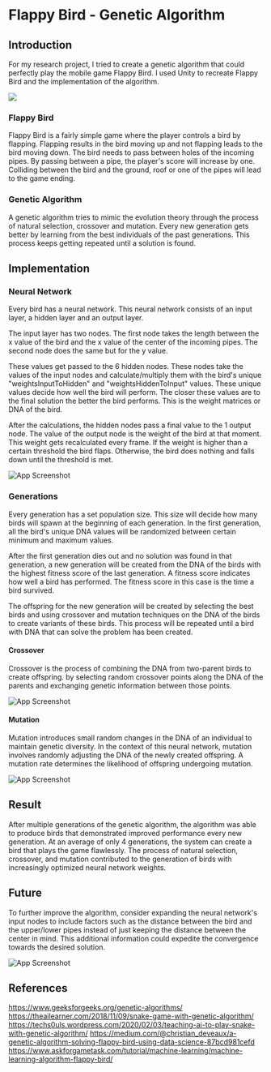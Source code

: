 # Flappy Bird - Genetic Algorithm
## Introduction
For my research project, I tried to create a genetic algorithm that could perfectly play the mobile game Flappy Bird. I used Unity to recreate Flappy Bird and the implementation of the algorithm.

![](https://github.com/Howest-DAE-GD/gpp-researchtopic-KnipTang/blob/main/GIF.gif)

### Flappy Bird

Flappy Bird is a fairly simple game where the player controls a bird by flapping. Flapping results in the bird moving up and not flapping leads to the bird moving down. The bird needs to pass between holes of the incoming pipes. By passing between a pipe, the player's score will increase by one. Colliding between the bird and the ground, roof or one of the pipes will lead to the game ending.
### Genetic Algorithm
A genetic algorithm tries to mimic the evolution theory through the process of natural selection, crossover and mutation. Every new generation gets better by learning from the best individuals of the past generations. This process keeps getting repeated until a solution is found. 
## Implementation

### Neural Network
Every bird has a neural network. This neural network consists of an input layer, a hidden layer and an output layer.

The input layer has two nodes. The first node takes the length between the x value of the bird and the x value of the center of the incoming pipes. The second node does the same but for the y value.

These values get passed to the 6 hidden nodes. These nodes take the values of the input nodes and calculate/multiply them with the bird's unique "weightsInputToHidden" and "weightsHiddenToInput" values. These unique values decide how well the bird will perform. The closer these values are to the final solution the better the bird performs. This is the weight matrices or DNA of the bird.

After the calculations, the hidden nodes pass a final value to the 1 output node. The value of the output node is the weight of the bird at that moment. This weight gets recalculated every frame. If the weight is higher than a certain threshold the bird flaps. Otherwise, the bird does nothing and falls down until the threshold is met.

![App Screenshot](https://github.com/Howest-DAE-GD/gpp-researchtopic-KnipTang/blob/main/NeuralNetwork.PNG)
### Generations
Every generation has a set population size. This size will decide how many birds will spawn at the beginning of each generation. In the first generation, all the bird's unique DNA values will be randomized between certain minimum and maximum values.

After the first generation dies out and no solution was found in that generation, a new generation will be created from the DNA of the birds with the highest fitness score of the last generation. A fitness score indicates how well a bird has performed. The fitness score in this case is the time a bird survived.

The offspring for the new generation will be created by selecting the best birds and using crossover and mutation techniques on the DNA of the birds to create variants of these birds. This process will be repeated until a bird with DNA that can solve the problem has been created.

#### Crossover
Crossover is the process of combining the DNA from two-parent birds to create offspring. by selecting random crossover points along the DNA of the parents and exchanging genetic information between those points.

![App Screenshot](https://github.com/Howest-DAE-GD/gpp-researchtopic-KnipTang/blob/main/Crossover.PNG)
#### Mutation
Mutation introduces small random changes in the DNA of an individual to maintain genetic diversity. In the context of this neural network, mutation involves randomly adjusting the DNA of the newly created offspring. A mutation rate determines the likelihood of offspring undergoing mutation.

![App Screenshot](https://github.com/Howest-DAE-GD/gpp-researchtopic-KnipTang/blob/main/Mutation.PNG)

## Result
After multiple generations of the genetic algorithm, the algorithm was able to produce birds that demonstrated improved performance every new generation. At an average of only 4 generations, the system can create a bird that plays the game flawlessly. The process of natural selection, crossover, and mutation contributed to the generation of birds with increasingly optimized neural network weights.

## Future
To further improve the algorithm, consider expanding the neural network's input nodes to include factors such as the distance between the bird and the upper/lower pipes instead of just keeping the distance between the center in mind. This additional information could expedite the convergence towards the desired solution.

![App Screenshot](https://github.com/Howest-DAE-GD/gpp-researchtopic-KnipTang/blob/main/Future.PNG)

## References
https://www.geeksforgeeks.org/genetic-algorithms/
https://theailearner.com/2018/11/09/snake-game-with-genetic-algorithm/
https://techs0uls.wordpress.com/2020/02/03/teaching-ai-to-play-snake-with-genetic-algorithm/
https://medium.com/@christian_deveaux/a-genetic-algorithm-solving-flappy-bird-using-data-science-87bcd981cefd
https://www.askforgametask.com/tutorial/machine-learning/machine-learning-algorithm-flappy-bird/
